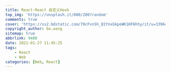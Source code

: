 ```yaml
---
title: React-React 自定义Hook
top_img: 'https://unsplash.it/800/200?random'
comments: true
cover: 'https://ss2.bdstatic.com/70cFvnSh_Q1YnxGkpoWK1HF6hhy/it/u=3396435274,4251997814&fm=26&gp=0.jpg'
copyright_author: bo.wang
sitemap: true
abbrlink: 9480
date: 2021-01-27 11:45:25
tags:
    - React
    - Web
categories: [Web, React]
---
```

